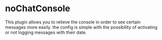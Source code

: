 # noChatConsole

This plugin allows you to relieve the console in order to see certain messages more easily.
the config is simple with the possibility of activating or not logging messages with their date.

